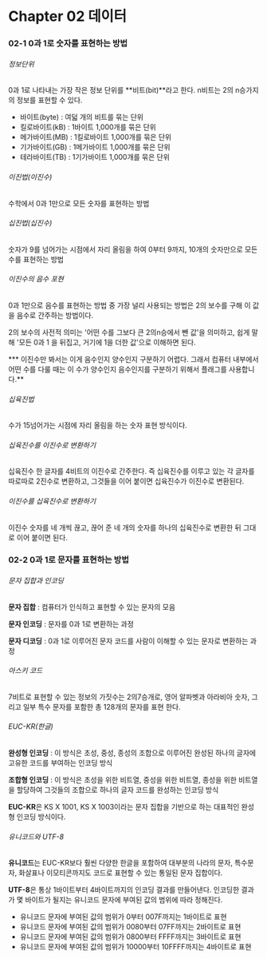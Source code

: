 # Chapter 02 데이터

### 02-1 0과 1로 숫자를 표현하는 방법

###### 정보단위

0과 1로 나타내는 가장 작은 정보 단위를 **비트(bit)**라고 한다. n비트는 2의 n승가지의 정보를 표현할 수 있다.

- 바이트(byte) : 여덟 개의 비트를 묶는 단위
- 킬로바이트(kB) : 1바이트 1,000개를 묶은 단위
- 메가바이트(MB) : 1킬로바이트 1,000개를 묶은 단위
- 기가바이트(GB) : 1메가바이트 1,000개를 묶은 단위
- 테라바이트(TB) : 1기가바이트 1,000개를 묶은 단위

###### 이진법(이진수)

수학에서 0과 1만으로 모든 숫자를 표현하는 방법

###### 십진법(십진수)

숫자가 9를 넘어가는 시점에서 자리 올림을 하여 0부터 9까지, 10개의 숫자만으로 모든 수를 표현하는 방법

###### 이진수의 음수 포현

0과 1만으로 음수를 표현하는 방법 중 가장 널리 사용되는 방법은 2의 보수를 구해 이 값을 음수로 간주하는 방법이다.

2의 보수의 사전적 의미는 '어떤 수를 그보다 큰 2의n승에서 뺀 값'을 의미하고, 쉽게 말해 '모든 0과 1 을 뒤집고, 거기에 1을 더한 값'으로 이해하면 된다.

*** 이진수만 봐서는 이게 음수인지 양수인지 구분하기 어렵다. 그래서 컴퓨터 내부에서 어떤 수를 다룰 때는 이 수가 양수인지 음수인지를 구분하기 위해서 플래그를 사용합니다.**

###### 십육진법

수가 15넘어가는 시점에 자리 올림을 하는 숫자 표현 방식이다.

###### 십육진수를 이진수로 변환하기

십육진수 한 글자를 4비트의 이진수로 간주한다. 즉 십육진수를 이루고 있는 각 글자를 따로따로 2진수로 변환하고, 그것들을 이어 붙이면 십육진수가 이진수로 변환된다.

###### 이진수를 십육진수로 변환하기

이진수 숫자를 네 개씩 끊고, 끊어 준 네 개의 숫자를 하나의 십육진수로 변환한 뒤 그대로 이어 붙이면 된다.

### 02-2 0과 1로 문자를 표현하는 방법

###### 문자 집합과 인코딩

**문자 집합** : 컴퓨터가 인식하고 표현할 수 있는 문자의 모음

**문자 인코딩** : 문자를 0과 1로 변환하는 과정

**문자 디코딩** : 0과 1로 이루어진 문자 코드를 사람이 이해할 수 있는 문자로 변환하는 과정

###### 아스키 코드

7비트로 표현할 수 있는 정보의 가짓수는 2의7승개로, 영어 알파벳과 아라비아 숫자, 그리고 일부 특수 문자를 포함한 총 128개의 문자를 표현 한다.

###### EUC-KR(한글)

**완성형 인코딩** : 이 방식은 초성, 중성, 종성의 조합으로 이루어진 완성된 하나의 글자에 고유한 코드를 부여하는 인코딩 방식

**조합형 인코딩** : 이 방식은 초성을 위한 비트열, 중성을 위한 비트열, 종성을 위한 비트열을 할당하여 그것들의 조합으로 하나의 글자 코드를 완성하는 인코딩 방식

**EUC-KR**은 KS X 1001, KS X 1003이라는 문자 집합을 기반으로 하는 대표적인 완성형 인코딩 방식이다.

###### 유니코드와 UTF-8

**유니코드**는 EUC-KR보다 훨씬 다양한 한글을 포함하여 대부분의 나라의 문자, 특수문자, 화살표나 이모티콘까지도 코드로 표현할 수 있는 통일된 문자 집합이다.

**UTF-8**은 통상 1바이트부터 4바이트까지의 인코딩 결과를 만들어낸다. 인코딩한 결과가 몇 바이트가 될지는 유니코드 문자에 부여된 값의 범위에 따라 정해진다.

- 유니코드 문자에 부여된 값의 범위가 0부터 007F까지는 1바이트로 표현
- 유니코드 문자에 부여된 값의 범위가 0080부터 07FF까지는 2바이트로 표현
- 유니코드 문자에 부여된 값의 범위가 0800부터 FFFF까지는 3바이트로 표현
- 유니코드 문자에 부여된 값의 범위가 10000부터 10FFFF까지는 4바이트로 표현